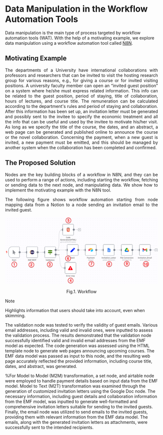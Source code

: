 # Data Manipulation in the Workflow Automation Tools

Data manipulation is the main type of process targeted by workflow automation tools (WAT). With the help of a motivating example, we explore data manipulation using a workflow automation tool called <a href="https://n8n.io/">N8N</a>.

## Motivating Example

<p align="justify">
The departments of a University have international collaborations with professors and researchers that can be invited to visit the hosting research group for various reasons, e.g., for giving a course or for invited visiting positions. A university faculty member can open an “invited guest position” on a system where he/she must express related information. This info can be related to the guest position, period of staying, title of collaboration, hours of lectures, and course title. The remuneration can be calculated according to the department's rules and period of staying and collaboration. After this information has been set up, an invitation letter must be generated and possibly sent to the invitee to specify the economic treatment and all the info that can be useful and used by the invitee to motivate his/her visit. 
As long as we specify the title of the course, the dates, and an abstract, a web page can be generated and published online to announce the course or the novel collaboration. Concerning the payment, when a new guest is invited, a new payment must be emitted, and this should be managed by another system when the collaboration  has been completed and confirmed.
</p>

## The Proposed Solution

<p align="justify">
Nodes are the key building blocks of a workflow in N8N, and they can be used to perform a range of actions, including starting the workflow, fetching or sending data to the next
node, and manipulating data. We show how to implement the motivating example with the N8N tool.
</p>

<p align="justify">The following figure shows workflow automation starting from node mapping data from a Notion to a node sending an invitation email to the invited guest.

</p>
<img src="https://github.com/tuadiel6/gssi-n8n_workflow_project/blob/main/Figures/flow.png" >
<p align="center"> Fig.1. Workflow</p>

> [!NOTE]
> Highlights information that users should take into account, even when skimming.
> 
The validation node was tested to verify the validity of guest emails. Various email addresses, including valid and invalid ones, were inputted to assess the validation process. The results demonstrated that the validation node successfully identified valid and invalid email addresses from the EMF model as expected. The code generation was assessed using the HTML template node to generate web pages announcing upcoming courses. The EMF data model was passed as input to this node, and the resulting web page accurately reflected the provided information, including course title, dates, and abstract, was generated.

%For Model to Model (M2M) transformation, a set node, and airtable node were employed to handle payment details based on input data from the EMF model. Model to Text (M2T) transformation was examined through the generation of customized invitation letters using the Google Doc node. The necessary information, including guest details and collaboration information from the EMF model, was inputted to generate well-formatted and comprehensive invitation letters suitable for sending to the invited guests. Finally, the email node was utilized to send emails to the invited guests, providing them with relevant information from the EMF data model. The emails, along with the generated invitation letters as attachments, were successfully sent to the intended recipients.
